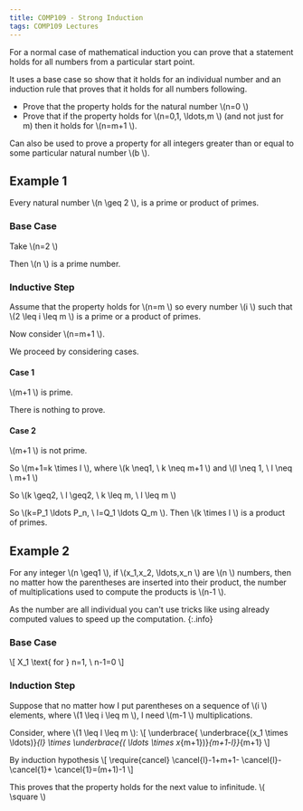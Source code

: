 ```yaml
---
title: COMP109 - Strong Induction
tags: COMP109 Lectures
---
```

For a normal case of mathematical induction you can prove that a statement holds for all numbers from a particular start point. 

It uses a base case so show that it holds for an individual number and an induction rule that proves that it holds for all numbers following.

* Prove that the property holds for the natural number  \\(n=0 \\)
* Prove that if the property holds for  \\(n=0,1, \\ldots,m \\) (and not just for m) then it holds for  \\(n=m+1 \\).

Can also be used to prove a property for all integers greater than or equal to some particular natural number  \\(b \\).

## Example 1
Every natural number  \\(n  \\geq 2 \\), is a prime or product of primes.

### Base Case
Take  \\(n=2 \\)

Then  \\(n \\) is a prime number.

### Inductive Step
Assume that the property holds for  \\(n=m \\) so every number  \\(i \\) such that  \\(2 \\leq i \\leq m \\) is a prime or a product of primes. 

Now consider  \\(n=m+1 \\).

We proceed by considering cases.

#### Case 1
 \\(m+1 \\) is prime.

There is nothing to prove.

#### Case 2
 \\(m+1 \\) is not prime.

So  \\(m+1=k \\times l \\), where  \\(k \\neq1, \\ k \\neq m+1 \\) and  \\(l \\neq 1, \\ l \\neq \\ m+1 \\)

So  \\(k \\geq2, \\ l \\geq2, \\ k \\leq m, \\ l  \\leq m \\)

So  \\(k=P_1 \\ldots P_n, \\ l=Q_1 \\ldots Q_m \\). Then  \\(k \\times l \\) is a product of primes.

## Example 2
For any integer  \\(n \\geq1 \\), if  \\(x_1,x_2, \\ldots,x_n \\) are  \\(n \\) numbers, then no matter how the parentheses are inserted into their product, the number of multiplications used to compute the products is  \\(n-1 \\).

As the number are all individual you can't use tricks like using already computed values to speed up the computation.
{:.info}

### Base Case
 \\[
X_1  \\text{ for } n=1, \\ n-1=0
 \\]

### Induction Step
Suppose that no matter how I put parentheses on a sequence of  \\(i \\) elements, where  \\(1 \\leq i \\leq m \\), I need  \\(m-1 \\) multiplications. 

Consider, where  \\(1 \\leq l  \\leq m \\):
 \\[
 \\underbrace{ \\underbrace{(x_1 \\times \\ldots)}_{l} \\times \\underbrace{( \\ldots \\times x_{m+1})}_{m+1-l}}_{m+1}
 \\]

By induction hypothesis
 \\[ \\require{cancel} \\cancel{l}-1+m+1- \\cancel{l}- \\cancel{1}+ \\cancel{1}=(m+1)-1 \\]

This proves that the property holds for the next value to infinitude.  \\( \\square \\)
